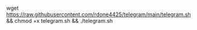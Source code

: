wget https://raw.githubusercontent.com/rdone4425/telegram/main/telegram.sh && chmod +x telegram.sh && ./telegram.sh
